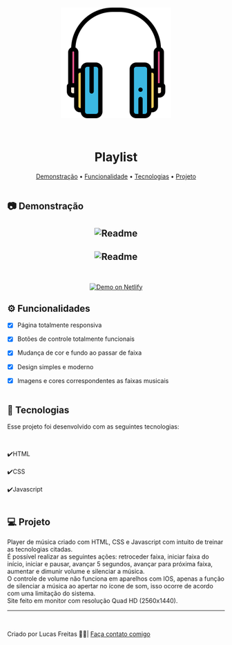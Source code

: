 <p align="center"><img align="center" src="./assets/fone_grande.png"> <br> <br> <br></p>

<h1 align="center"> Playlist </h1>

<p align="center">
    <a href="#demo"> Demonstração</a> •
    <a href="#func"> Funcionalidade</a> •
    <a href="#tec"> Tecnologias</a> •
    <a href="#projeto"> Projeto</a> 
    <br> <br> 

<h2 id="demo"> 📷 Demonstração </h2>


<h2 align="center"> <img alt="Readme" title="Readme" src=./gif/1.gif> </h2>
<h2 align="center"> <img alt="Readme" title="Readme" src=./gif/2.gif> </h2>


<br>
<p align="center">
<a href="https://laughing-mcclintock-c2c3d1.netlify.app/">
<img alt="Demo on Netlify" src="https://camo.githubusercontent.com/ac1874f2d238a366bfcca7e41914f188748426c3f66d3487fe1ad022e3f24039/68747470733a2f2f7265732e636c6f7564696e6172792e636f6d2f6c756b656d6f72616c65732f696d6167652f75706c6f61642f76313536333034333439352f726561646d655f6c6f676f732f64656d6f5f6f6e5f6e65746c6966795f626275766a7a2e706e67" data-canonical-src="https://res.cloudinary.com/lukemorales/image/upload/v1563043495/readme_logos/demo_on_netlify_bbuvjz.png" style="max-width: 100%;">
</a></p>

<h2 id="func"> ⚙ Funcionalidades </h2>

 - [x] Página totalmente responsiva <br>
 - [x] Botões de controle totalmente funcionais</br>
 - [x] Mudança de cor e fundo ao passar de faixa</br>
 - [x] Design simples e moderno <br>
 - [x] Imagens e cores correspondentes as faixas musicais <br> <br>


<h2 id="tec"> 🚀 Tecnologias </h2>

<p> Esse projeto foi desenvolvido com as seguintes tecnologias: </p><br>

✔️HTML<br><br>
✔️CSS<br><br>
✔️Javascript<br><br>


<h2 id="projeto"> 💻 Projeto </h2>

<p>Player de música criado com HTML, CSS e Javascript com intuito de treinar as tecnologias citadas. <br> É possível realizar as seguintes ações: retroceder faixa, iniciar faixa do início, iniciar e pausar, avançar 5 segundos, avançar para próxima faixa, aumentar e dimunir volume e silenciar a música. <br> O controle de volume não funciona em aparelhos com IOS, apenas a função de silenciar a música ao apertar no ícone de som, isso ocorre de acordo com uma limitação do sistema.<br> Site feito em monitor com resolução Quad HD (2560x1440).</p> 
<hr>
<br>
<p> Criado por Lucas Freitas 🖖🏽| <a href="https://www.linkedin.com/in/lucasfreitas01/"> Faça contato comigo </a> <p> 
